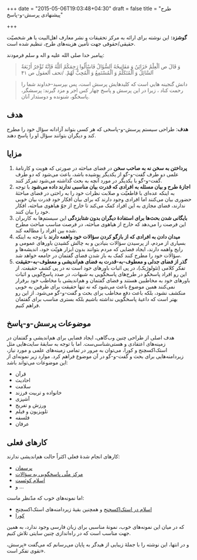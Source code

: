 +++
date = "2015-05-06T19:03:48+04:30"
draft = false
title = "طرح پیشنهادی پرسش-و-پاسخ"

+++

**گوشزد:** این نوشته برای ارائه به مرکز تحقیقات و نشر معارف اهل‌البیت یا هر شخصیّت حقیقی/حقوقی جهت تأمین هزینه‌های طرح، تنظیم شده است.

پیامبر خدا صلی الله علیه و اله و سلم فرمودند:

> وَ قَالَ ص اَلْعِلْمُ خَزَائِنُ وَ مَفَاتِيحُهُ اَلسُّؤَالُ فَاسْأَلُوا رَحِمَكُمُ اَللَّهُ فَإِنَّهُ تُؤْجَرُ أَرْبَعَةٌ اَلسَّائِلُ وَ اَلْمُتَكَلِّمُ وَ اَلْمُسْتَمِعُ وَ اَلْمُحِبُّ لَهُمْ. /تحف العقول ص ۴۱

> دانش گنجينه هايي است كه كليدهايش پرسش است، پس بپرسيد-خداوند شما را رحمت كناد ، زيرا در اين پرسش و پاسخ چهار كس اجر و مزد گيرند: پرسشگر، پاسخگو، شنونده و دوستدار آنان.

## هدف
**هدف**: طراحی سیستم پرسش-و-پاسخی که هر کسی بتواند آزادانه سؤال خود را مطرح کند و دیگران بتوانند سؤال او را پاسخ دهند.

## مزایا

1. **پرداختن به سخن نه به صاحب سخن** در فضای مباحثه در صورتی که هویت و کارنامهٔ علمی دو طرف گفت-و-گو از یکدیگر پوشیده باشد، باعث می‌شود که دو طرف گفت-و-گو با یکدیگر در مورد آنچه به بحث گذاشته می‌شود تمرکز کنند.
2. **اجازهٔ طرح و بیان مسئله به افرادی که قدرت بیان مناسبی ندارند داده می‌شود** با توجه به اینکه عده‌ای با قاطعیّت و صلابت نظرات خود را به راحتی در فضای مباحثهٔ حضوری بیان می‌کنند اما افرادی وجود دارند که برای بیان افکار خود قدرت بیان خوبی ندارند، فضای مجازی به این افراد کمک می‌کند تا خارج از جوّ هیاهوی مباحثه، افکار خود را بیان کنند.
3. **بایگانی شدن بحث‌ها برای استفادهٔ دیگران بدون شتابزدگی** این سیستم‌ها به کاربران این فرصت را می‌دهد که خارج از هیاهوی مباحثه، در فرصت مناسب مباحث مطرح شده بین افراد را مطالعه کند.
4. **میدان دادن به افرادی که از بازگو کردن سؤالات خود واهمه دارند** با توجه به اینکه بسیاری از مردم، از پرسیدن سؤالات بنیادین و به چالش کشیدن باورهای عمومی و رایج واهمه دارند، ایجاد فضایی که مردم بتوانند بدون ابزار هویّت خود، اندیشه‌ها و سؤالات خود را مطرح کنند کمک به باز شدن فضای گفتمان در جامعه خواهد شد.
5. **گذر از فضای جدلی و معطوف-به-قدرت به فضای هم‌اندیشی و معطوف-به-حقیقت** تفکر کلامی (تئولوژیک)، در پی اثبات باورهای خود است نه در پی کشف حقیقت. از این رو افراد پاسخگو در طرح‌های پاسخگویی به شبهات، در صدد پاسخ‌گویی و اثبات باورهای خود به مخاطبین هستند و فضای گفتمان و هم‌اندیشی با مخاطب خود برقرار نمی‌کنند همین موضوع باعث می‌شود که نه تنها حقیقت برای طرفین به خوبی منکشف نشود، بلکه باعث دفع مخاطب برای بحث و گفت-و-گو می‌شود. از این رو بهتر است که داعیهٔ پاسخگویی نداشته باشیم بلکه بستری مناسب برای گفتمان فراهم کنیم.

## موضوعات پرسش-و-پاسخ
هدف اصلی از طراحی چنین وب‌گاهی، ایجاد فضایی برای هم‌اندیشی و گفتمان در زمینه‌های اعتقادی و هستی‌شناسی‌ست. اما با توجه به سابقهٔ سایت‌هایی مثل استک‌اکسچنج و کورا، می‌توان به مرور در تمامی زمینه‌های علمی و مورد نیاز، زیردامنه‌هایی برای بحث و گفت-و-گو در آن موضوع فراهم کرد. موارد زیر نمونه‌ای از این موضوعات می‌تواند باشد:

* قرآن
* احادیث
* سلامت
* خانواده و تربیت فرزند
* آشپزی
* ورزش و تفریح
* تلویزیون و فیلم
* فلسفه
* عرفان

## کارهای فعلی
کارهای انجام شدهٔ فعلی اکثراً حالت هم‌اندیشی ندارند:

* [پرسمان](http://porseman.org/)
* [مرکز ملّی پاسخگویی به سؤالات](http://www.pasokhgoo.ir/)
* [اسلام کوئست](http://www.islamquest.net/)
* و ...

اما نمونه‌های خوب که مدّنظر ماست:

* [اسلام در استک‌اکسچنج](http://islam.stackexchange.com) و همچنین بقیهٔ زیردامنه‌های استک‌اکسچنج
* [کورا](http://www.quora.com/)

که در میان این نمونه‌های خوب، نمونهٔ مناسبی برای زبان فارسی وجود ندارد، به همین جهت مناسب است که در راه‌اندازی چنین سایتی تلاش کنیم.

و در انتها، این نوشته را با جملهٔ زیبایی از هیدگر به پایان می‌رسانم که می‌گفت «پرسش، تقوی تفکر است».
